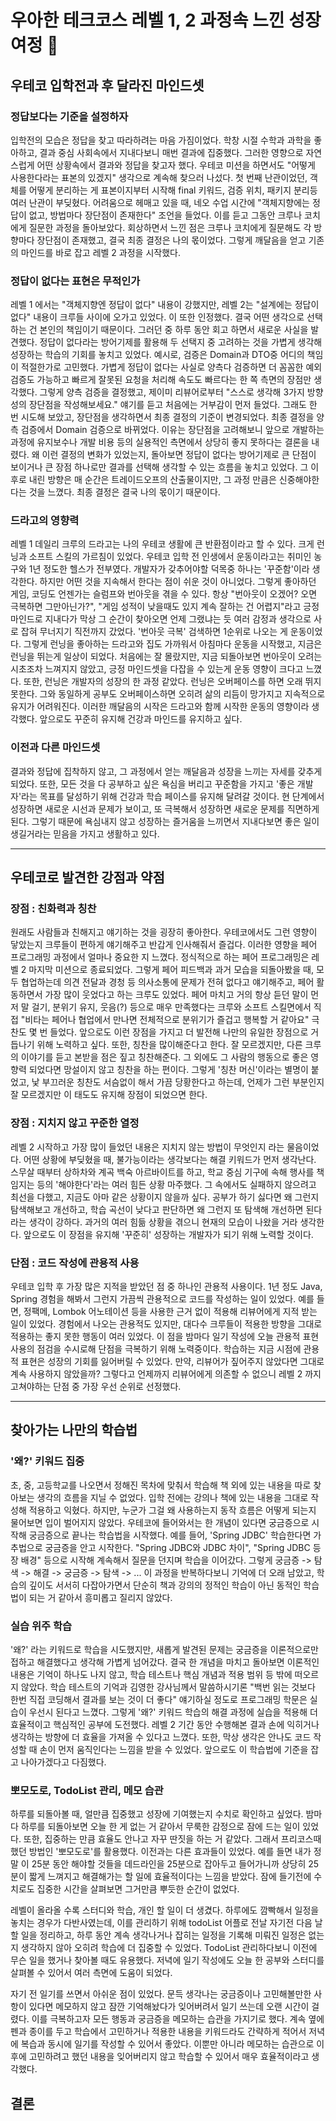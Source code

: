 # 우아한 테크코스 레벨 1, 2 과정속 느낀 성장 여정 💼

## 우테코 입학전과 후 달라진 마인드셋

### 정답보다는 기준을 설정하자

입학전의 모습은 정답을 찾고 따라하려는 마음 가짐이었다.
학창 시절 수학과 과학을 좋아하고, 결과 중심 사회속에서 지내다보니 매번 결과에 집중했다. 그러한 영향으로 자연스럽게 어떤 상황속에서 결과와 정답을 찾고자 했다.
우테코 미션을 하면서도 "어떻게 사용한다라는 표본의 있겠지" 생각으로 계속해 찾으러 나섰다. 첫 번째 난관이었던, 객체를 어떻게 분리하는 게 표본이지부터 시작해 final 키워드, 검증 위치, 패키지 분리등 여러 난관이 부딪혔다.
어려움으로 헤매고 있을 때, 네오 수업 시간에 "객체지향에는 정답이 없고, 방법마다 장단점이 존재한다" 조언을 들었다. 이를 듣고 그동안 크루나 코치에게 질문한 과정을 돌아보았다.
회상하면서 느낀 점은 크루나 코치에게 질문해도 각 방향마다 장단점이 존재했고, 결국 최종 결정은 나의 몫이었다. 그렇게 깨달음을 얻고 기존의 마인드를 바로 잡고 레벨 2 과정을 시작했다.

### 정답이 없다는 표현은 무적인가

레벨 1 에서는 "객체지향엔 정답이 없다" 내용이 강했지만, 레벨 2는 "설계에는 정답이 없다" 내용이 크루들 사이에 오가고 있었다. 이 또한 인정했다. 결국 어떤 생각으로 선택하는 건 본인의 책임이기 때문이다.
그러던 중 하루 동안 회고 하면서 새로운 사실을 발견했다. 정답이 없다라는 방어기제를 활용해 두 선택지 중 고려하는 것을 가볍게 생각해 성장하는 학습의 기회를 놓치고 있었다. 
예시로, 검증은 Domain과 DTO중 어디의 책임이 적절한가로 고민했다. 가볍게 정답이 없다는 사실로 양측다 검증하면 더 꼼꼼한 예외 검증도 가능하고 빠르게 잘못된 요청을 처리해 속도도 빠르다는 한 쪽 측면의 장점만 생각했다.
그렇게 양측 검증을 결정했고, 제이미 리뷰어로부터 "스스로 생각해 3가지 방향성의 장단점을 작성해보세요." 얘기를 듣고 처음에는 거부감이 먼저 들었다. 그래도 한 번 시도해 보았고, 장단점을 생각하면서 최종 결정의 기준이 변경되었다.
최종 결정을 양측 검증에서 Domain 검증으로 바뀌었다. 이유는 장단점을 고려해보니 앞으로 개발하는 과정에 유지보수나 개발 비용 등의 실용적인 측면에서 상당히 좋지 못하다는 결론을 내렸다. 
왜 이런 결정의 변화가 있었는지, 돌아보면 정답이 없다는 방어기제로 큰 단점이 보이거나 큰 장점 하나로만 결과를 선택해 생각할 수 있는 흐름을 놓치고 있었다. 그 이후로 내린 방향은 매 순간은 트레이드오프의 산출물이지만, 그 과정 만큼은 신중해야한다는 것을 느꼈다. 최종 결정은 결국 나의 몫이기 때문이다.

### 드라고의 영향력 

레벨 1 데일리 크루의 드라고는 나의 우테코 생활에 큰 반환점이라고 할 수 있다. 크게 런닝과 소프트 스킬의 가르침이 있었다. 우테코 입학 전 인생에서 운동이라고는 취미인 농구와 1년 정도한 헬스가 전부였다.
개발자가 갖추어야할 덕목중 하나는 '꾸준함'이라 생각한다. 하지만 어떤 것을 지속해서 한다는 점이 쉬운 것이 아니었다. 그렇게 좋아하던 게임, 코딩도 언젠가는 슬럼프와 번아웃을 겪을 수 있다. 
항상 "번아웃이 오겠어? 오면 극복하면 그만아닌가?", "게임 성적이 낮을때도 있지 계속 잘하는 건 어렵지"라고 긍정마인드로 지내다가 막상 그 순간이 찾아오면 언제 그랬냐는 듯 여러 감정과 생각으로 사로 잡혀 무너지기 직전까지 갔었다.
'번아웃 극복' 검색하면 1순위로 나오는 게 운동이었다. 그렇게 런닝을 좋아하는 드라고와 집도 가까워서 아침마다 운동을 시작했고, 지금은 런닝을 뛰는게 일상이 되었다. 처음에는 잘 몰랐지만, 지금 되돌아보면 번아웃이 오려는 시초조차 느껴지지 않았고, 긍정 마인드셋을 다잡을 수 있는게 운동 영향이 크다고 느꼈다.
또한, 런닝은 개발자의 성장의 한 과정 같았다. 런닝은 오버페이스를 하면 오래 뛰지 못한다. 그와 동일하게 공부도 오버페이스하면 오히려 삶의 리듬이 망가지고 지속적으로 유지가 어려워진다.
이러한 깨달음의 시작은 드라고와 함께 시작한 운동의 영향이라 생각했다. 앞으로도 꾸준히 유지해 건강과 마인드를 유지하고 싶다.

### 이전과 다른 마인드셋

결과와 정답에 집착하지 않고, 그 과정에서 얻는 깨달음과 성장을 느끼는 자세를 갖추게 되었다. 또한, 모든 것을 다 공부하고 싶은 욕심을 버리고 꾸준함을 가지고 '좋은 개발자'라는 목표를 달성하기 위해 건강과 학습 페이스를 유지해 달려갈 것이다.
현 단계에서 성장하면 새로운 시선과 문제가 보이고, 또 극복해서 성장하면 새로운 문제를 직면하게 된다. 그렇기 때문에 욕심내지 않고 성장하는 즐거움을 느끼면서 지내다보면 좋은 일이 생길거라는 믿음을 가지고 생활하고 있다.

---

## 우테코로 발견한 강점과 약점

### 장점 : 친화력과 칭찬

원래도 사람들과 친해지고 얘기하는 것을 굉장히 좋아한다. 우테코에서도 그런 영향이 닿았는지 크루들이 편하게 얘기해주고 반갑게 인사해줘서 즐겁다. 이러한 영향을 페어 프로그래밍 과정에서 얼마나 중요한 지 느꼈다.
정식적으로 하는 페어 프로그래밍은 레벨 2 마지막 미션으로 종료되었다. 그렇게 페어 피드백과 과거 모습을 되돌아봤을 때, 모두 협업하는데 의견 전달과 경청 등 의사소통에 문제가 전혀 없다고 얘기해주고, 페어 활동하면서 가장 많이 웃었다고 하는 크루도 있었다.
페어 마치고 거의 항상 듣던 말이 먼저 말 걸기, 분위기 유지, 웃음(?) 등으로 매우 만족했다는 크루와 소프트 스킬면에서 직접 "비타는 페어나 협업에서 만나면 전체적으로 분위기가 즐겁고 행복할 거 같아요" 극찬도 몇 번 들었다.
앞으로도 이런 장점을 가지고 더 발전해 나만의 유일한 장점으로 거듭나기 위해 노력하고 싶다. 또한, 칭찬을 많이해준다고 한다. 잘 모르겠지만, 다른 크루의 이야기를 듣고 본받을 점은 짚고 칭찬해준다. 그 외에도 그 사람의 행동으로 좋은 영향력 되었다면 망설이지 않고 칭찬을 하는 편이다.
그렇게 '칭찬 머신'이라는 별명이 붙었고, 낯 부끄러운 칭찬도 서슴없이 해서 가끔 당황한다고 하는데, 언제가 그런 부분인지 잘 모르겠지만 이 태도도 유지해 장점이 되었으면 한다.

### 장점 : 지치지 않고 꾸준한 열정

레벨 2 시작하고 가장 많이 들었던 내용은 지치지 않는 방법이 무엇인지 라는 물음이었다. 어떤 상황에 부딪혔을 때, 불가능이라는 생각보다는 해결 키워드가 먼저 생각난다. 스무살 때부터 상하차와 계곡 백숙 아르바이트를 하고, 학교 중심 기구에 속해 행사를 책임지는 등의 '해야한다'라는 여러 힘든 상황 마주했다.
그 속에서도 실패하지 않으려고 최선을 다했고, 지금도 아마 같은 상황이지 않을까 싶다. 공부가 하기 싫다면 왜 그런지 탐색해보고 개선하고, 학습 곡선이 낮다고 판단하면 왜 그런지 또 탐색해 개선하면 된다라는 생각이 강하다.
과거의 여러 힘듦 상황을 겪으니 현재의 모습이 나왔을 거라 생각한다. 앞으로도 이 장점을 유지해 '꾸준히' 성장하는 개발자가 되기 위해 노력할 것이다.

### 단점 : 코드 작성에 관용적 사용

우테코 입학 후 가장 많은 지적을 받았던 점 중 하나인 관용적 사용이다. 1년 정도 Java, Spring 경험을 해봐서 그런지 가끔씩 관용적으로 코드를 작성하는 일이 있었다. 예를 들면, 정팩메, Lombok 어노테이션 등을 사용한 근거 없이 적용해 리뷰어에게 지적 받는 일이 있었다.
경험에서 나오는 관용적도 있지만, 대다수 크루들이 적용한 방향을 그대로 적용하는 좋지 못한 행동이 여러 있었다. 이 점을 밤마다 일기 작성에 오늘 관용적 표현 사용의 점검을 수시로해 단점을 극복하기 위해 노력중이다. 학습하는 지금 시점에 관용적 표현은 성장의 기회를 잃어버릴 수 있었다.
만약, 리뷰어가 짚어주지 않았다면 그대로 계속 사용하지 않았을까? 그렇다고 언제까지 리뷰어에게 의존할 수 없으니 레벨 2 까지 고쳐야하는 단점 중 가장 우선 순위로 선정했다.

---

## 찾아가는 나만의 학습법

### '왜?' 키워드 집중

초, 중, 고등학교를 나오면서 정해진 목차에 맞춰서 학습해 책 외에 있는 내용을 따로 찾아보는 생각의 흐름을 지닐 수 없었다. 입학 전에는 강의나 책에 있는 내용을 그대로 작성해 적용하고 익혔다. 하지만, 누군가 그걸 왜 사용하는지 동작 흐름은 어떻게 되는지 물어보면 입이 벌어지지 않았다.
우테코에 들어와서는 한 개념이 있다면 궁금증으로 시작해 궁금증으로 끝나는 학습법을 시작했다. 예를 들어, 'Spring JDBC' 학습한다면 가추법으로 궁금증을 안고 시작한다. "Spring JDBC와 JDBC 차이", "Spring JDBC 등장 배경" 등으로 시작해 계속해서 질문을 던지며 학습을 이어갔다.
그렇게 궁금증 -> 탐색 -> 해결 -> 궁금증 -> 탐색 -> ... 이 과정을 반복하다보니 기억에 더 오래 남았고, 학습의 깊이도 서서히 다잡아가면서 단순히 책과 강의의 정적인 학습이 아닌 동적인 학습법이 되는 거 같아서 흥미롭고 질리지 않았다.

### 실습 위주 학습

'왜?' 라는 키워드로 학습을 시도했지만, 새롭게 발견된 문제는 궁금증을 이론적으로만 접하고 해결했다고 생각해 가볍게 넘어갔다. 결국 한 개념을 마치고 돌아보면 이론적인 내용은 기억이 하나도 나지 않고, 학습 테스트나 핵심 개념과 적용 범위 등 밖에 떠오르지 않았다.
학습 테스트의 기억과 김영한 강사님께서 말씀하시기론 "백번 읽는 것보다 한번 직접 코딩해서 결과를 보는 것이 더 좋다" 얘기하실 정도로 프로그래밍 학문은 실습이 우선시 된다고 느꼈다. 그렇게 '왜?' 키워드 학습의 해결 과정에 실습을 적용해 더 효율적이고 핵심적인 공부에 도전했다.
레벨 2 기간 동안 수행해본 결과 손에 익히거나 생각하는 방향에 더 효율을 가져올 수 있다고 느꼈다. 또한, 막상 생각은 안나도 코드 작성할 때 손이 먼저 움직인다는 느낌을 받을 수 있었다. 앞으로도 이 학습법에 기준을 잡고 나아가겠다고 다짐했다.

### 뽀모도로, TodoList 관리, 메모 습관

하루를 되돌아볼 때, 얼만큼 집중했고 성장에 기여했는지 수치로 확인하고 싶었다. 밤마다 하루를 되돌아보면 오늘 한 게 없는 거 같아서 무룩한 감정으로 잠에 드는 일이 있었다. 또한, 집중하는 만큼 효율도 안나고 자꾸 딴짓을 하는 거 같았다.
그래서 프리코스때 했던 방법인 '뽀모도로'를 활용했다. 이전과는 다른 효과들이 있었다. 예를 들면 내가 정말 이 25분 동안 해야할 것들을 데드라인을 25분으로 잡아두고 들어가니까 상당히 25분이 짧게 느껴지고 해결해가는 할 일에 효율적이다는 느낌을 받았다.
잠에 들기전에 수치로도 집중한 시간을 살펴보면 그거만큼 뿌듯한 순간이 없었다.

레벨이 올라올 수록 스터디와 학습, 개인 할 일이 더 생겼다. 하루에도 깜빡해서 일정을 놓치는 경우가 다반사였는데, 이를 관리하기 위해 todoList 어플로 전날 자기전 다음 날 할 일을 정리하고, 하루 동안 계속 생각나거나 잡히는 일정을 기록해 미뤄진 일정은 없는 지 생각하지 않아 오히려 학습에 더 집중할 수 있었다.
TodoList 관리하다보니 이전에 무슨 일을 했거나 찾아볼 때도 유용했다. 저녁에 일기 작성에도 오늘 한 공부와 스터디를 살펴볼 수 있어서 여러 측면에 도움이 되었다.

자기 전 일기를 쓰면서 아쉬운 점이 있었다. 문득 생각나는 궁금증이나 고민해볼만한 사항이 있다면 메모하지 않고 잠깐 기억해놨다가 잊어버려서 일기 쓰는데 오랜 시간이 걸렸다. 이를 극복하고자 모든 행동과 궁금증을 메모하는 습관을 가지기로 했다.
계속 옆에 펜과 종이를 두고 학습에서 고민하거나 적용한 내용을 키워드라도 간략하게 적어서 저녁에 복습과 동시에 일기를 작성할 수 있어서 좋았다. 이뿐만 아니라 메모하는 습관으로 이후에 고민하려고 했던 내용을 잊어버리지 않고 학습할 수 있어서 매우 효율적이라고 생각했다.

## 결론


